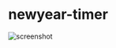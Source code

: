 # newyear-timer
![screenshot](https://mini.s-shot.ru/1024x768/JPEG/1024/Z100/?https%3A%2F%2Fnewyear.zachey.xyz%2F)

